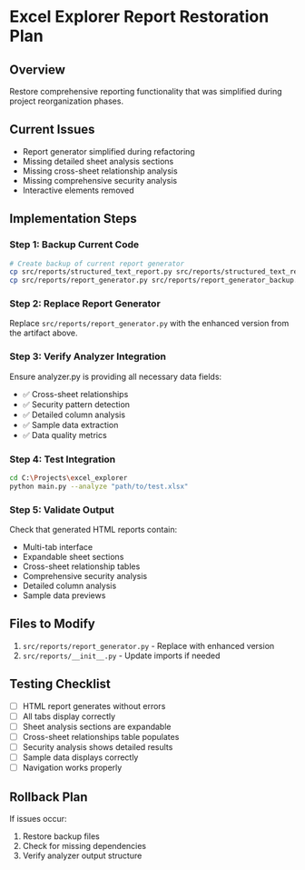 # Excel Explorer Report Restoration Plan

## Overview
Restore comprehensive reporting functionality that was simplified during project reorganization phases.

## Current Issues
- Report generator simplified during refactoring
- Missing detailed sheet analysis sections
- Missing cross-sheet relationship analysis
- Missing comprehensive security analysis
- Interactive elements removed

## Implementation Steps

### Step 1: Backup Current Code
```bash
# Create backup of current report generator
cp src/reports/structured_text_report.py src/reports/structured_text_report_backup.py
cp src/reports/report_generator.py src/reports/report_generator_backup.py
```

### Step 2: Replace Report Generator
Replace `src/reports/report_generator.py` with the enhanced version from the artifact above.

### Step 3: Verify Analyzer Integration
Ensure analyzer.py is providing all necessary data fields:
- ✅ Cross-sheet relationships
- ✅ Security pattern detection
- ✅ Detailed column analysis
- ✅ Sample data extraction
- ✅ Data quality metrics

### Step 4: Test Integration
```bash
cd C:\Projects\excel_explorer
python main.py --analyze "path/to/test.xlsx"
```

### Step 5: Validate Output
Check that generated HTML reports contain:
- Multi-tab interface
- Expandable sheet sections
- Cross-sheet relationship tables
- Comprehensive security analysis
- Detailed column analysis
- Sample data previews

## Files to Modify
1. `src/reports/report_generator.py` - Replace with enhanced version
2. `src/reports/__init__.py` - Update imports if needed

## Testing Checklist
- [ ] HTML report generates without errors
- [ ] All tabs display correctly
- [ ] Sheet analysis sections are expandable
- [ ] Cross-sheet relationships table populates
- [ ] Security analysis shows detailed results
- [ ] Sample data displays correctly
- [ ] Navigation works properly

## Rollback Plan
If issues occur:
1. Restore backup files
2. Check for missing dependencies
3. Verify analyzer output structure
